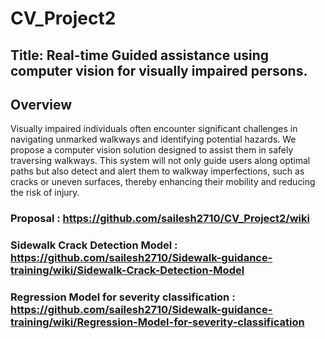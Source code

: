 # CV_Project2
## Title: Real-time Guided assistance using computer vision for visually impaired persons.
## Overview
Visually impaired individuals often encounter significant challenges in navigating unmarked walkways and identifying potential hazards. We propose a computer vision solution designed to assist them in safely traversing walkways. This system will not only guide users along optimal paths but also detect and alert them to walkway imperfections, such as cracks or uneven surfaces, thereby enhancing their mobility and reducing the risk of injury.


### Proposal : https://github.com/sailesh2710/CV_Project2/wiki
### Sidewalk Crack Detection Model : https://github.com/sailesh2710/Sidewalk-guidance-training/wiki/Sidewalk-Crack-Detection-Model
### Regression Model for severity classification : https://github.com/sailesh2710/Sidewalk-guidance-training/wiki/Regression-Model-for-severity-classification
